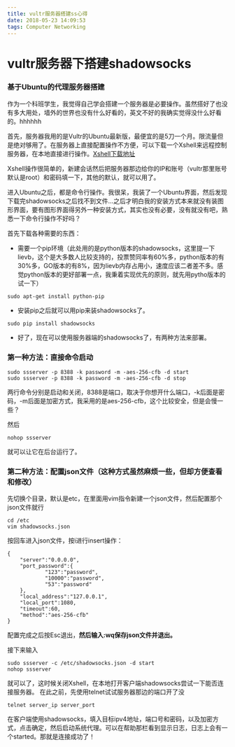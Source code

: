 ```yaml
---
title: vultr服务器搭建ss心得
date: 2018-05-23 14:09:53
tags: Computer Networking
---
```


# vultr服务器下搭建shadowsocks
### 基于Ubuntu的代理服务器搭建

作为一个科班学生，我觉得自己学会搭建一个服务器是必要操作。虽然搭好了也没有多大用处，墙外的世界也没有什么好看的，英文不好的我确实觉得没什么好看的。hhhhhh

首先，服务器我用的是Vultr的Ubuntu最新版，最便宜的是5刀一个月。限流量但是绝对够用了。在服务器上直接配置操作不方便，可以下载一个Xshell来远程控制服务器，在本地直接进行操作。[Xshell下载地址](https://www.netsarang.com/products/xsh_overview.htm)

Xshell操作很简单的，新建会话然后把服务器那边给你的IP和账号（vultr那里账号默认是root）和密码填一下，其他的默认，就可以用了。

进入Ubuntu之后，都是命令行操作。我很呆，我装了一个Ubuntu界面，然后发现下载完shadowsocks之后找不到文件...之后才明白我的安装方式本来就没有装图形界面，要有图形界面得另外一种安装方式，其实也没有必要，没有就没有吧，熟悉一下命令行操作不好吗？

首先下载各种需要的东西：
* 需要一个pip环境（此处用的是python版本的shadowsocks，这里提一下lievb，这个是大多数人比较支持的，投票赞同率有60%多，python版本的有30%多，GO版本的有8%，因为lievb内存占用小，速度应该二者差不多。感觉python版本的更好部署一点，我秉着实现优先的原则，就先用pytho版本的试一下）
```
sudo apt-get install python-pip
```
* 安装pip之后就可以用pip来装shadowsocks了。
```
sudo pip install shadowsocks
```
* 好了，现在可以使用服务器端的shadowsocks了，有两种方法来部署。
### 第一种方法：直接命令启动
```
sudo ssserver -p 8388 -k password -m -aes-256-cfb -d start
sudo ssserver -p 8388 -k password -m -aes-256-cfb -d stop
```
两行命令分别是启动和关闭，8388是端口，取决于你想开什么端口，-k后面是密码，-m后面是加密方式，我采用的是aes-256-cfb，这个比较安全，但是会慢一些？

然后
```
nohop ssserver
```
就可以让它在后台运行了。

### 第二种方法：配置json文件（这种方式虽然麻烦一些，但却方便查看和修改）
先切换个目录，默认是etc，在里面用vim指令新建一个json文件，然后配置那个json文件就行
```
cd /etc
vim shadowsocks.json
```
按回车进入json文件，按i进行insert操作：
```
{
    "server":"0.0.0.0",
    "port_password":{
            "123":"password",
            "10000":"password",
            "53":"password"
    },
    "local_address":"127.0.0.1",
    "local_port":1080,
    "timeout":60,
    "method":"aes-256-cfb"
}
```
配置完成之后按Esc退出，**然后输入:wq保存json文件并退出。**

接下来输入
```
sudo ssserver -c /etc/shadowsocks.json -d start
nohop ssserver
```
就可以了，这时候关闭Xshell，在本地打开客户端shadowsocks尝试一下能否连接服务器。
在此之前，先使用telnet试试服务器那边的端口开了没
```
telnet server_ip server_port
```
在客户端使用shadowsocks，填入目标ipv4地址，端口号和密码，以及加密方式，点击确定，然后启动系统代理。可以在帮助那栏看到显示日志，日志上会有一个started。那就是连接成功了！